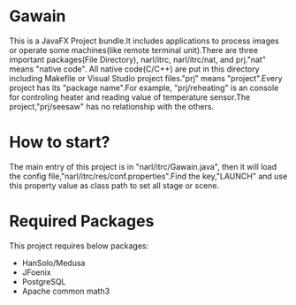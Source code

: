 # Gawain
This is a JavaFX Project bundle.It includes applications to process images or operate some machines(like remote terminal unit).There are three important packages(File Directory), narl/itrc, narl/itrc/nat, and prj."nat" means "native code". All native code(C/C++) are put in this directory including Makefile or Visual Studio project files."prj" means "project".Every project has its "package name".For example, "prj/reheating" is an console for controling heater and reading value of temperature sensor.The project,"prj/seesaw" has no relationship with the others.

# How to start?
The main entry of this project is in "narl/itrc/Gawain.java", then it will load the config file,"narl/itrc/res/conf.properties".Find the key,"LAUNCH" and use this property value as class path to set all stage or scene.

# Required Packages
This project requires below packages:
+ HanSolo/Medusa
+ JFoenix
+ PostgreSQL
+ Apache common math3


 




